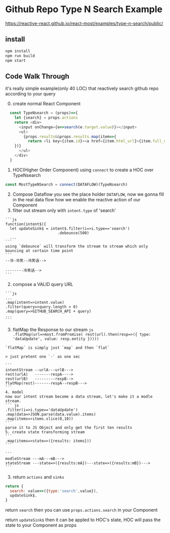 # Github Repo Type N Search Example

https://reactive-react.github.io/react-most/examples/type-n-search/public/

## install
```sh
npm install
npm run build
npm start
```

## Code Walk Through

it's really simple example(only 40 LOC) that reactively search github repo according to your query

0. create normal React Component

  ```js
    const TypeNsearch = (props)=>{
      let {search} = props.actions
      return <div>
        <input onChange={e=>search(e.target.value)}></input>
        <ul>
          {props.results&&props.results.map(item=>{
            return <li key={item.id}><a href={item.html_url}>{item.full_name} ({item.stargazers_count})</a></li>
      })}
        </ul>
      </div>
    }
  ```

1. HOC(Higher Order Component)
  using `connect` to create a HOC over TypeNsearch

  ```js
  const MostTypeNSearch = connect(DATAFLOW)(TypeNsearch)
  ```
2. Compose Dataflow
  you see the place holder `DATAFLOW`, now we gonna fill in the real data flow how we enable the reactive action of our Component
  1. filter out stream only with `intent.type` of 'search'

    ```js
    function(intent$){
      let updateSink$ = intent$.filter(i=>i.type=='search')
                           .debounce(500)
      ...
    ```
    using `debounce` will transform the stream to stream which only bouncing at certain time point
    ```
    --冷-冷笑--冷笑话-->

    --------冷笑话-->
    ```
  2. compose a VALID query URL
  
    ```js
    ...
    .map(intent=>intent.value)
    .filter(query=>query.length > 0)
    .map(query=>GITHUB_SEARCH_API + query)
    ...
    ```
  3. flatMap the Response to our stream
    ```js
    .flatMap(url=>most.fromPromise(
                             rest(url).then(resp=>({
                               type: 'dataUpdate',
                               value: resp.entity
                             }))))
    ```

    `flatMap` is simply just `map` and then `flat`

    > just pretent one `-` as one sec

    ```
    intentStream --urlA---urlB--->
    rest(urlA)   -------respA---->
    rest(urlB)   ---------respB-->
    flatMap(rest)-------respA--respB--->
    ```
    4. model
    now our intent stream become a data stream, let's make it a modle stream.
    ``` js
    .filter(i=>i.type=='dataUpdate')
    .map(data=>JSON.parse(data.value).items)
    .map(items=>items.slice(0,10))
    ```
    parse it to JS Object and only get the first ten results
    5. create state transforming stream
    ```
    .map(items=>state=>({results: items}))
    ```

    ```
    modleStream ---mA---mB--->
    stateStream ---state=>({results:mA})---state=>({results:mB})--->
    ```

3. return `actions` and `sinks`
  ```js
  return {
    search: value=>({type:'search',value}),
    updateSink$,
  }
  ```
  return `search` then you can use `props.actions.search` in your Component

  return `updateSink$` then it can be appled to HOC's state, HOC will pass the state to your Component as props
